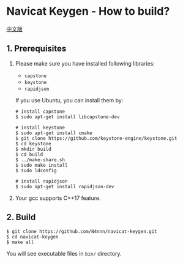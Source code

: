 # Navicat Keygen - How to build?

[中文版](how-to-build.zh-CN.md)

## 1. Prerequisites

1. Please make sure you have installed following libraries:

   * `capstone`
   * `keystone`
   * `rapidjson`

   If you use Ubuntu, you can install them by:

   ```console
   # install capstone
   $ sudo apt-get install libcapstone-dev

   # install keystone
   $ sudo apt-get install cmake
   $ git clone https://github.com/keystone-engine/keystone.git
   $ cd keystone
   $ mkdir build
   $ cd build
   $ ../make-share.sh
   $ sudo make install
   $ sudo ldconfig

   # install rapidjson
   $ sudo apt-get install rapidjson-dev
   ```

2. Your gcc supports C++17 feature.

## 2. Build

```console
$ git clone https://github.com/N4nnn/navicat-keygen.git
$ cd navicat-keygen
$ make all
```

You will see executable files in `bin/` directory. 
